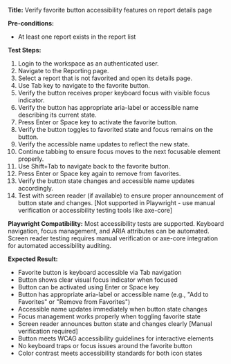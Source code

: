 **Title:** Verify favorite button accessibility features on report details page

**Pre-conditions:**
* At least one report exists in the report list

**Test Steps:**
1. Login to the workspace as an authenticated user.
2. Navigate to the Reporting page.
3. Select a report that is not favorited and open its details page.
4. Use Tab key to navigate to the favorite button.
5. Verify the button receives proper keyboard focus with visible focus indicator.
6. Verify the button has appropriate aria-label or accessible name describing its current state.
7. Press Enter or Space key to activate the favorite button.
8. Verify the button toggles to favorited state and focus remains on the button.
9. Verify the accessible name updates to reflect the new state.
10. Continue tabbing to ensure focus moves to the next focusable element properly.
11. Use Shift+Tab to navigate back to the favorite button.
12. Press Enter or Space key again to remove from favorites.
13. Verify the button state changes and accessible name updates accordingly.
14. Test with screen reader (if available) to ensure proper announcement of button state and changes. [Not supported in Playwright - use manual verification or accessibility testing tools like axe-core]

**Playwright Compatibility:** Most accessibility tests are supported. Keyboard navigation, focus management, and ARIA attributes can be automated. Screen reader testing requires manual verification or axe-core integration for automated accessibility auditing.

**Expected Result:**
* Favorite button is keyboard accessible via Tab navigation
* Button shows clear visual focus indicator when focused
* Button can be activated using Enter or Space key
* Button has appropriate aria-label or accessible name (e.g., "Add to Favorites" or "Remove from Favorites")
* Accessible name updates immediately when button state changes
* Focus management works properly when toggling favorite state
* Screen reader announces button state and changes clearly [Manual verification required]
* Button meets WCAG accessibility guidelines for interactive elements
* No keyboard traps or focus issues around the favorite button
* Color contrast meets accessibility standards for both icon states